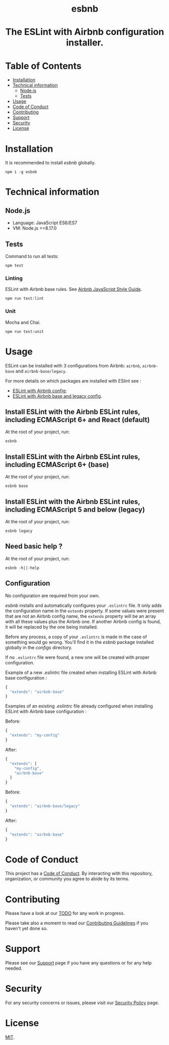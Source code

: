 <h1 align="center">esbnb<h1>

<p align="center">
  The ESLint with Airbnb configuration installer.
<p>

# Table of Contents
- [Installation](#installation)
- [Technical information](#technical-information)
  - [Node.js](#nodejs)
  - [Tests](#tests)
- [Usage](#usage)
- [Code of Conduct](#code-of-conduct)
- [Contributing](#contributing)
- [Support](#support)
- [Security](#security)
- [License](#license)

# Installation
It is recommended to install *esbnb* globally.

`npm i -g esbnb`

# Technical information

## Node.js

- Language: JavaScript ES6/ES7
- VM: Node.js >=8.17.0

## Tests
Command to run all tests:

`npm test`

### Linting
ESLint with Airbnb base rules. See [Airbnb JavaScript Style Guide](https://github.com/airbnb/javascript).

`npm run test:lint`

### Unit
Mocha and Chai.

`npm run test:unit`

# Usage

ESLint can be installed with 3 configurations from Airbnb: `airbnb`, `airbnb-base` and `airbnb-base/legacy`.

For more details on which packages are installed with ESlint see :
- [ESLint with Airbnb config](https://www.npmjs.com/package/eslint-config-airbnb);
- [ESLint with Airbnb base and legacy config](https://www.npmjs.com/package/eslint-config-airbnb-base).

## Install ESLint with the Airbnb ESLint rules, including ECMAScript 6+ and React (default)
At the root of your project, run:

`esbnb`

## Install ESLint with the Airbnb ESLint rules, including ECMAScript 6+ (base)
At the root of your project, run:

`esbnb base`

## Install ESLint with the Airbnb ESLint rules, including ECMAScript 5 and below (legacy)
At the root of your project, run:

`esbnb legacy`

## Need basic help ?
At the root of your project, run:

`esbnb -h||-help`

## Configuration
No configuration are required from your own.

*esbnb* installs and automatically configures your `.eslintrc` file. It only adds the configuration name in the `extends` property. If some values were present that are not an Airbnb config name, the `extends` property will be an array with all these values plus the Airbnb one. If another Airbnb config is found, it will be replaced by the one being installed.

Before any process, a copy of your `.eslintrc` is made in the case of something would go wrong. You'll find it in the *esbnb* package installed globally in the *configs* directory.

If no `.eslintrc` file were found, a new one will be created with proper configuration.

Example of a new *.eslintrc* file created when installing ESLint with Airbnb base configuration :
```javascript
{
  "extends": "airbnb-base"
}
```

Examples of an existing *.eslintrc* file already configured when installing ESLint with Airbnb base configuration :

Before:
```javascript
{
  "extends": "my-config"
}
```

After:
```javascript
{
  "extends": [
    "my-config",
    "airbnb-base"
  ]
}
```

Before:
```javascript
{
  "extends": "airbnb-base/legacy"
}
```

After:
```javascript
{
  "extends": "airbnb-base"
}
```

# Code of Conduct
This project has a [Code of Conduct](.github/CODE_OF_CONDUCT.md). By interacting with this repository, organization, or community you agree to abide by its terms.

# Contributing
Please have a look at our [TODO](TODO.md) for any work in progress.

Please take also a moment to read our [Contributing Guidelines](.github/CONTRIBUTING.md) if you haven't yet done so.

# Support
Please see our [Support](.github/SUPPORT.md) page if you have any questions or for any help needed.

# Security
For any security concerns or issues, please visit our [Security Policy](.github/SECURITY.md) page.

# License
[MIT](LICENSE.md).
